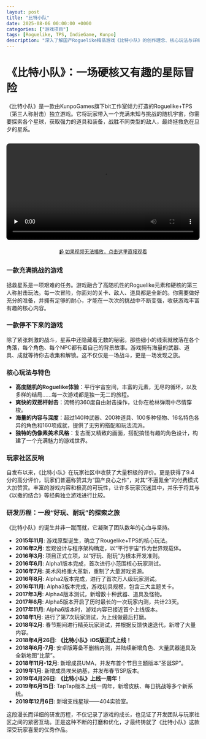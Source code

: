 ```yaml
---
layout: post
title: "比特小队"
date: 2025-08-06 00:00:00 +0000
categories: ["游戏项目"]
tags: [Roguelike, TPS, IndieGame, Kunpo]
description: "深入了解国产Roguelike精品游戏《比特小队》的创作理念、核心玩法与详细研发历程。这是一款充满挑战、秘密和无尽循环的星际冒险。"
---
```


# 《比特小队》：一场硬核又有趣的星际冒险

《比特小队》是一款由KunpoGames旗下bit工作室倾力打造的Roguelike+TPS（第三人称射击）独立游戏。它将玩家带入一个充满未知与挑战的随机宇宙，你需要探索各个星球，获取强力的道具和装备，战胜不同类型的敌人，最终拯救危在旦夕的星系。

<video style="width: 100%; border-radius: 8px; margin-top: 1em; margin-bottom: 1em;" controls playsinline preload="none" loop>
  <source src="{{ site.baseurl }}/assets/videos/game-projects/bit-team.mp4" type="video/mp4">
  您的浏览器不支持视频播放。
</video>

<!-- 本地开发备用方案：如果视频播放有问题，可以使用以下链接直接下载观看 -->
<p style="margin-top: 0.5em; text-align: center; font-size: 0.9em; color: #666;">
  <a href="{{ site.baseurl }}/assets/videos/game-projects/bit-team.mp4" target="_blank">📹 如果视频无法播放，点击这里直接观看</a>
</p>

### 一款充满挑战的游戏

拯救星系是一项艰难的任务。游戏融合了高随机性的Roguelike元素和硬核的第三人称射击玩法。每一次冒险，你面对的关卡、敌人、道具都是全新的。你需要做好充分的准备，并拥有足够的耐心，才能在一次次的挑战中不断变强，收获游戏丰富有趣的核心内容。

### 一款停不下来的游戏

除了紧张刺激的战斗，星系中还隐藏着无数的秘密。那些细小的线索就散落在各个角落，每个角色、每个NPC都有着自己的背景故事。游戏拥有海量的武器、道具、成就等待你去收集和解锁。这不仅仅是一场战斗，更是一场发现之旅。

### 核心玩法与特色

*   **高度随机的Roguelike体验**：平行宇宙空间，丰富的元素，无尽的循环，以及多样的结局……每一次游戏都是独一无二的旅程。
*   **爽快的双摇杆射击**：流畅的360度自由射击操作，让你在枪林弹雨中尽情穿梭。
*   **海量的内容与深度**：超过140种武器、200种道具、100多种怪物、16名特色各异的角色和160项成就，提供了无穷的搭配和玩法流派。
*   **独特的伪像素美术风格**：复古而又精致的画面，搭配搞怪有趣的角色设计，构建了一个充满魅力的游戏世界。

### 玩家社区反响

自发布以来，《比特小队》在玩家社区中收获了大量积极的评价。更是获得了9.4分的高分评价，玩家们普遍称赞其为“国产良心之作”，对其“不逼氪金”的付费模式大加赞赏。丰富的游戏内容和极高的可玩性，让许多玩家沉迷其中，并乐于将其与《以撒的结合》等经典独立游戏进行比较。

### 研发历程：一段“好玩、耐玩”的探索之旅

《比特小队》的诞生并非一蹴而就，它凝聚了团队数年的心血与坚持。

- **2015年11月**: 游戏原型诞生，确立了Rougelike+TPS的核心玩法。
- **2016年2月**: 宏观设计与程序架构确定，以“平行宇宙”作为世界观载体。
- **2016年3月**: 项目正式立项，以“好玩、耐玩”为根本开发准则。
- **2016年6月**: Alpha1版本完成，首次进行小范围核心玩家测试。
- **2016年7月**: 美术风格重大革新，重制了大量游戏资源。
- **2016年8月**: Alpha2版本完成，进行了首次万人级玩家测试。
- **2016年11月**: Alpha3版本完成，游戏初具规模，包含三大主题关卡。
- **2017年3月**: Alpha4版本测试，新增数十种武器、道具及怪物。
- **2017年6月**: Alpha5版本开启了历时最长的一次玩家内测，共计23天。
- **2017年11月**: Alpha6版本时，游戏内容已接近首个上线版本。
- **2018年1月**: 进行了第7次玩家测试，为上线做最后打磨。
- **2018年2月**: 春节期间进行精英玩家测试，并根据反馈快速迭代，新增了大量内容。
- **2018年4月26日**: **《比特小队》iOS版正式上线！**
- **2018年6月-7月**: 安卓版筹备不删档内测，并陆续新增角色、大量武器道具及全新地图“比蒙”。
- **2018年11月-12月**: 新增成员UMA，并发布首个节日主题版本“圣诞SP”。
- **2019年1月**: 新增成员埃米纳基，并发布春节SP版本。
- **2019年4月26日**: **《比特小队》上线一周年！**
- **2019年6月15日**: TapTap版本上线一周年，新增皮肤、每日挑战等多个新系统。
- **2019年12月6日**: 新增支线星球——404实验室。

这段漫长而详细的研发历程，不仅记录了游戏的成长，也见证了开发团队与玩家社区之间的紧密互动。正是这种不断的打磨和优化，才最终铸就了《比特小队》这款深受玩家喜爱的优秀作品。
